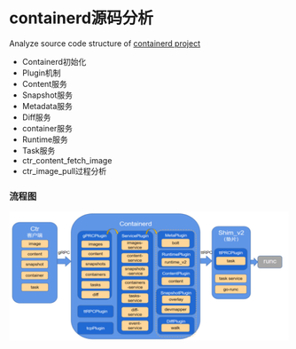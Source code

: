 # containerd源码分析
Analyze source code structure of [containerd project](https://github.com/containerd/containerd/)

- Containerd初始化
- Plugin机制
- Content服务
- Snapshot服务
- Metadata服务
- Diff服务
- container服务
- Runtime服务
- Task服务
- ctr_content_fetch_image
- ctr_image_pull过程分析

### 流程图
![containerd代码流程](containerd_arch.png)

